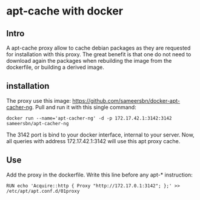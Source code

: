 # apt-cache with docker

## Intro
A apt-cache proxy allow to cache debian packages as they are requested for installation with this proxy. The great benefit is that one do not need to download again the packages when rebuilding the image from the dockerfile, or building a derived image.

## installation
The proxy use this image: https://github.com/sameersbn/docker-apt-cacher-ng. Pull and run it with this single command:
```
docker run --name='apt-cacher-ng' -d -p 172.17.42.1:3142:3142 sameersbn/apt-cacher-ng
```
The 3142 port is bind to your docker interface, internal to your server. Now, all queries with address 172.17.42.1:3142 will use this apt proxy cache.

## Use
Add the proxy in the dockerfile. Write this line before any apt-* instruction:
```
RUN echo 'Acquire::http { Proxy "http://172.17.0.1:3142"; };' >> /etc/apt/apt.conf.d/01proxy
```